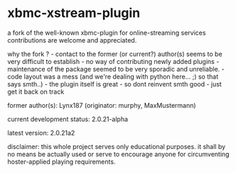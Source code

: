 xbmc-xstream-plugin
===================

a fork of the well-known xbmc-plugin for online-streaming services
contributions are welcome and appreciated.


why the fork ?
    - contact to the former (or current?) author(s) seems to be very difficult to establish
    - no way of contributing newly added plugins
    - maintenance of the package seemed to be very sporadic and unreliable.
    - code layout was a mess (and we're dealing with python here... ;) so that says smth..)
    - the plugin itself is great - so dont reinvent smth good - just get it back on track

former author(s):
     Lynx187 (originator: murphy, MaxMustermann)

current development status:
    2.0.21-alpha
    
latest version:
    2.0.21a2

disclaimer:
    this whole project serves only educational purposes. it shall by no means be actually used
    or serve to encourage anyone for circumventing hoster-applied playing requirements.